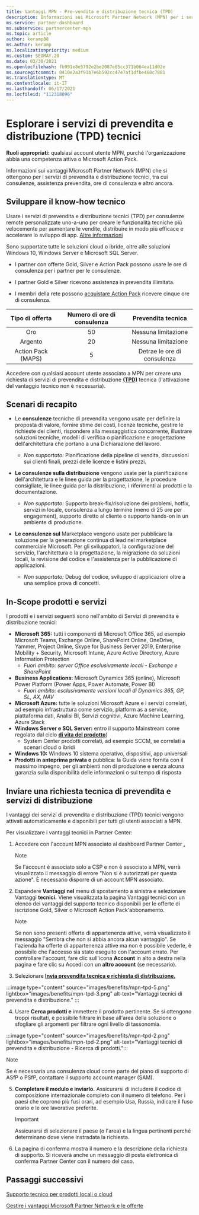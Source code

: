 ```yaml
---
title: Vantaggi MPN - Pre-vendita e distribuzione tecnica (TPD)
description: Informazioni sui Microsoft Partner Network (MPN) per i servizi di pre-vendita e distribuzione (TPD) tecnici
ms.service: partner-dashboard
ms.subservice: partnercenter-mpn
ms.topic: article
author: keramp88
ms.author: keramp
ms.localizationpriority: medium
ms.custom: SEOMAY.20
ms.date: 03/30/2021
ms.openlocfilehash: fb991e8e5792e2be2087e05cc371b064ea11d02e
ms.sourcegitcommit: 0410e2a3f91b7e6b592cc47e7af1dfbe468c7881
ms.translationtype: MT
ms.contentlocale: it-IT
ms.lasthandoff: 06/17/2021
ms.locfileid: "112318096"
---
```

# <a name="explore-technical-presales-and-deployment-services-tpd"></a>Esplorare i servizi di prevendita e distribuzione (TPD) tecnici 

**Ruoli appropriati:** qualsiasi account utente MPN, purché l'organizzazione abbia una competenza attiva o Microsoft Action Pack.

Informazioni sui vantaggi Microsoft Partner Network (MPN) che si ottengono per i servizi di prevendita e distribuzione tecnici, tra cui consulenze, assistenza prevendita, ore di consulenza e altro ancora.

## <a name="develop-your-technical-know-how"></a>Sviluppare il know-how tecnico

Usare i servizi di prevendita e distribuzione tecnici (TPD) per consulenze remote personalizzate uno-a-uno per creare le funzionalità tecniche più velocemente per aumentare le vendite, distribuire in modo più efficace e accelerare lo sviluppo di app. [Altre informazioni](https://aka.ms/TPD)

Sono supportate tutte le soluzioni cloud o ibride, oltre alle soluzioni Windows 10, Windows Server e Microsoft SQL Server. 

- I partner con offerte Gold, Silver e Action Pack possono usare le ore di consulenza per i partner per le consulenze. 

- I partner Gold e Silver ricevono assistenza in prevendita illimitata. 

- I membri della rete possono [acquistare Action Pack](https://partner.microsoft.com/membership/action-pack) ricevere cinque ore di consulenza.  

|     Tipo di offerta    | Numero di ore di consulenza |   Prevendita tecnica   |
|:-----------------:|:------------------------:|:----------------------:|
|        Oro       |            50            |        Nessuna limitazione       |
|       Argento      |            20            |        Nessuna limitazione       |
| Action Pack (MAPS) |             5            | Detrae le ore di consulenza |

Accedere con qualsiasi account utente associato a MPN per creare una richiesta di servizi di prevendita e distribuzione **[(TPD)](https://partner.microsoft.com/dashboard/mpn/membership/benefits/technical/createadvisoryhours-servicerequest)** tecnica (l'attivazione del vantaggio tecnico non è necessaria).

## <a name="delivery-scenarios"></a>Scenari di recapito

- Le **consulenze** tecniche di prevendita vengono usate per definire la proposta di valore, fornire stime dei costi, licenze tecniche, gestire le richieste dei clienti, rispondere alla messaggistica concorrente, illustrare soluzioni tecniche, modelli di verifica o pianificazione e progettazione dell'architettura che portano a una Dichiarazione del lavoro.

  - *Non supportato:* Pianificazione della pipeline di vendita, discussioni sui clienti finali, prezzi delle licenze e listini prezzi.


- **Le consulenze sulla distribuzione** vengono usate per la pianificazione dell'architettura e le linee guida per la progettazione, le procedure consigliate, le linee guida per la distribuzione, i riferimenti ai prodotti e la documentazione.

  - *Non supportato:* Supporto break-fix/risoluzione dei problemi, hotfix, servizi in locale, consulenza a lungo termine (meno di 25 ore per engagement), supporto diretto al cliente o supporto hands-on in un ambiente di produzione. 


- **Le consulenze sul** Marketplace vengono usate per pubblicare la soluzione per la generazione continua di lead nel marketplace commerciale Microsoft. Per gli sviluppatori, la configurazione del servizio, l'architettura o la progettazione, la migrazione da soluzioni locali, la revisione del codice e l'assistenza per la pubblicazione di applicazioni.

  - *Non supportato:* Debug del codice, sviluppo di applicazioni oltre a una semplice prova di concetti.

## <a name="in-scope-products-and-services"></a>In-Scope prodotti e servizi

I prodotti e i servizi seguenti sono nell'ambito di Servizi di prevendita e distribuzione tecnici:
- **Microsoft 365:** tutti i componenti di Microsoft Office 365, ad esempio Microsoft Teams, Exchange Online, SharePoint Online, OneDrive, Yammer, Project Online, Skype for Business Server 2019, Enterprise Mobility + Security, Microsoft Intune, Azure Active Directory, Azure Information Protection
  - *Fuori ambito: server Office esclusivamente locali - Exchange e SharePoint*
- **Business Applications:** Microsoft Dynamics 365 (online), Microsoft Power Platform (Power Apps, Power Automate, Power BI)
  - *Fuori ambito: esclusivamente versioni locali di Dynamics 365, GP, SL, AX, NAV*
- **Microsoft Azure:** tutte le soluzioni Microsoft Azure e i servizi correlati, ad esempio infrastruttura come servizio, platform as a service, piattaforma dati, Analisi BI, Servizi cognitivi, Azure Machine Learning, Azure Stack
- **Windows Server e SQL Server:** entro il supporto Mainstream come regolato dal ciclo **[di vita del prodotto](/lifecycle/policies/fixed)**)
  - System Center prodotti correlati, ad esempio SCCM, se correlati a scenari cloud o ibridi
- **Windows 10:** Windows 10 sistema operativo, dispositivi, app universali
- **Prodotti in anteprima privata o** pubblica: la Guida viene fornita con il massimo impegno, per gli ambienti non di produzione e senza alcuna garanzia sulla disponibilità delle informazioni o sul tempo di risposta

## <a name="submit-a-technical-presales-and-deployment-services-request"></a>Inviare una richiesta tecnica di prevendita e servizi di distribuzione 

I vantaggi dei servizi di prevendita e distribuzione (TPD) tecnici vengono attivati automaticamente e disponibili per tutti gli utenti associati a MPN. 

Per visualizzare i vantaggi tecnici in Partner Center:

1. Accedere con l'account MPN associato al dashboard Partner Center [.](https://partner.microsoft.com/dashboard) 

   > [!NOTE]
   > Se l'account è associato solo a CSP e non è associato a MPN, verrà visualizzato il messaggio di errore "Non si è autorizzati per questa azione". È necessario disporre di un account MPN associato.

2. Espandere **Vantaggi nel** menu di spostamento a sinistra e selezionare Vantaggi **tecnici.** Viene visualizzata la pagina Vantaggi tecnici con un elenco dei vantaggi del supporto tecnico disponibili per le offerte di iscrizione Gold, Silver o Microsoft Action Pack'abbonamento. 

   > [!NOTE]
   > Se non sono presenti offerte di appartenenza attive, verrà visualizzato il messaggio "Sembra che non si abbia ancora alcun vantaggio". Se l'azienda ha offerte di appartenenza attive ma non è possibile vederle, è possibile che l'accesso sia stato eseguito con l'account errato. Per controllare l'account, fare clic sull'icona **Account** in alto a destra nella pagina e fare clic su Accedi con un **altro account** (se necessario).

3. Selezionare **[Invia prevendita tecnica e richiesta di distribuzione.](https://partner.microsoft.com/dashboard/mpn/membership/benefits/technical/createadvisoryhours-servicerequest)**

:::image type="content" source="images/benefits/mpn-tpd-5.png" lightbox="images/benefits/mpn-tpd-3.png" alt-text="Vantaggi tecnici di prevendita e distribuzione." :::

4. Usare **Cerca prodotti e** immettere il prodotto pertinente. Se si ottengono troppi risultati, è possibile filtrare in base all'area della soluzione o sfogliare gli argomenti per filtrare ogni livello di tassonomia.

:::image type="content" source="images/benefits/mpn-tpd-2.png" lightbox="images/benefits/mpn-tpd-2.png" alt-text="Vantaggi tecnici di prevendita e distribuzione - Ricerca di prodotti.":::

   > [!NOTE]
   > Se è necessaria una consulenza cloud come parte del piano di supporto di ASfP o PSfP, contattare il supporto account manager (SAM).

5. **Completare il modulo e inviarlo.** Assicurarsi di includere il codice di composizione internazionale completo con il numero di telefono. Per i paesi che coprono più fusi orari, ad esempio Usa, Russia, indicare il fuso orario e le ore lavorative preferite.

   > [!IMPORTANT]
   > Assicurarsi di selezionare il paese (o l'area) e la lingua pertinenti perché determinano dove viene instradata la richiesta.

6. La pagina di conferma mostra il numero e la descrizione della richiesta di supporto. Si riceverà anche un messaggio di posta elettronica di conferma Partner Center con il numero del caso.

## <a name="next-steps"></a>Passaggi successivi
[Supporto tecnico per prodotti locali o cloud](/mpn-benefits-technical-support.md)

[Gestire i vantaggi Microsoft Partner Network e le offerte](manage-your-partner-network-benefits.md)
